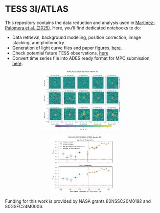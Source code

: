 # TESS 3I/ATLAS 

This repository contains the data reduction and analysis used in [Martinez-Palomera et al. (2025)](https://arxiv.org/abs/2508.02499). Here, you'll find dedicated notebooks to do:
* Data retrieval, background modeling, position correction, image stacking, and photometry
* Generation of light curve files and paper figures, [here](notebooks/3i_paper_plots.ipynb).
* Check potential future TESS observations, [here](notebooks/3i_tess_future.ipynb).
* Convert time series file into ADES ready format for MPC submission, [here](notebooks/3i_mpc_xml.ipynb).

<p align="center">
    <img alt="TESS stacked images" src="data/figures/c2025n1_image_stack_all_s0092.png" width="50%">
</p>
<p align="center">
    <img alt="TESS Light Curve" src="data/figures/c2025n1_lc_mag_s0092.png" width="40%">
</p>


Funding for this work is provided by NASA grants 80NSSC20M0192 and 80GSFC24M0006.